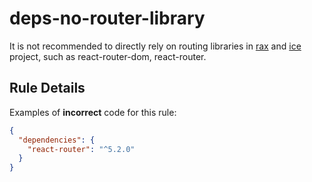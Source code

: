 # deps-no-router-library

It is not recommended to directly rely on routing libraries in [rax](https://rax.js.org/) and [ice](https://ice.work/) project, such as react-router-dom, react-router. 


## Rule Details

Examples of **incorrect** code for this rule:

```json
{
  "dependencies": {
    "react-router": "^5.2.0"
  }
}
```
